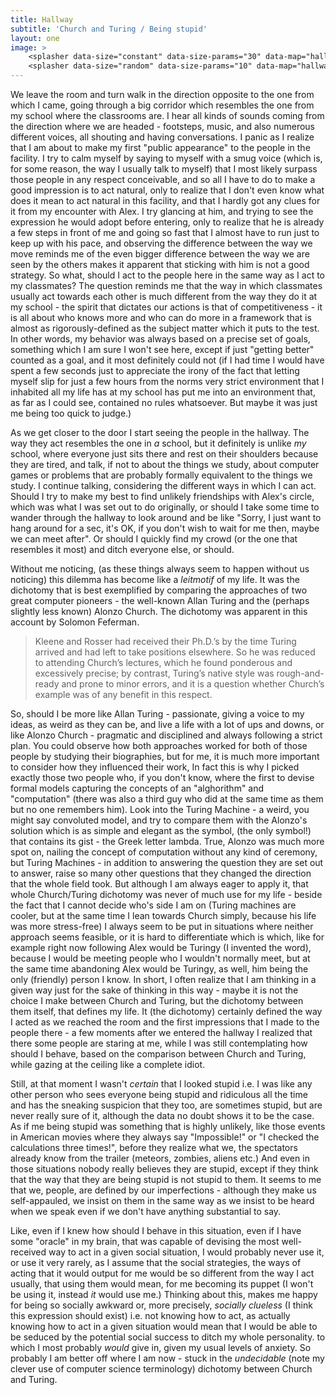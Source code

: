 ```yaml
---
title: Hallway
subtitle: 'Church and Turing / Being stupid'
layout: one
image: >
    <splasher data-size="constant" data-size-params="30" data-map="hallway" data-params="200"></splasher>
    <splasher data-size="random" data-size-params="10" data-map="hallway" data-params="200"></splasher>
---
```



We leave the room and turn walk in the direction opposite to the one from which I came, going through a big corridor which resembles the one from my school where the classrooms are. I hear all kinds of sounds coming from the direction where we are headed - footsteps, music, and also numerous different voices, all shouting and having conversations. I panic as I realize that I am about to make my first "public appearance" to the people in the facility. I try to calm myself by saying to myself with a smug voice (which is, for some reason, the way I usually talk to myself) that I most likely surpass those people in any respect conceivable, and so all I have to do to make a good impression is to act natural, only to realize that I don't even know what does it mean to act natural in this facility, and that I hardly got any clues for it from my encounter with Alex. I try glancing at him, and trying to see the expression he would adopt before entering, only to realize that he is already a few steps in front of me and going so fast that I almost have to run just to keep up with his pace, and observing the difference between the way we move reminds me of the even bigger difference between the way we are seen by the others makes it apparent that sticking with him is not a good strategy. So what, should I act to the people here in the same way as I act to my classmates? The question reminds me that the way in which classmates usually act towards each other is much different from the way they do it at my school - the spirit that dictates our actions is that of competitiveness - it is all about who knows more and who can do more in a framework that is almost as rigorously-defined as the subject matter which it puts to the test. In other words, my behavior was always based on a precise set of goals, something which I am sure I won't see here, except if just "getting better" counted as a goal, and it most definitely could not (if I had time I would have spent a few seconds just to appreciate the irony of the fact that letting myself slip for just a few hours from the norms very strict environment that I inhabited all my life has at my school has put me into an environment that, as far as I could see, contained no rules whatsoever. But maybe it was just me being too quick to judge.)

As we get closer to the door I start seeing the people in the hallway. The way they act resembles the one in *a* school, but it definitely is unlike *my* school, where everyone just sits there and rest on their shoulders because they are tired, and talk, if not to about the things we study, about computer games or problems that are probably formally equivalent to the things we study. I continue talking, considering the different ways in which I can act. Should I  try to make my best to find unlikely friendships with Alex's circle, which was what I was set out to do originally, or should I take some time to wander through the hallway to look around and be like "Sorry, I just want to hang around for a sec, it's OK, if you don't wish to wait for me then, maybe we can meet after". Or should I quickly find my crowd (or the one that resembles it most) and ditch everyone else, or should. 

Without me noticing, (as these things always seem to happen without us noticing) this dilemma has become like a *leitmotif* of my life. It was the dichotomy that is best exemplified by comparing the approaches of two great computer pioneers - the well-known Allan Turing and the (perhaps slightly less known) Alonzo Church.
The dichotomy was apparent in this account by Solomon Feferman. 

> Kleene and Rosser had received their Ph.D.’s by the time Turing arrived and had left to take positions elsewhere. So he was reduced to attending Church’s lectures, which he found ponderous and excessively precise; by contrast, Turing’s native style was rough-and-ready and prone to minor errors, and it is a question whether Church’s example was of any benefit in this respect. 

So, should I be more like Allan Turing - passionate, giving a voice to my ideas, as weird as they can be, and live a life with a lot of ups and downs, or like Alonzo Church - pragmatic and disciplined and always following a strict plan. You could observe how both approaches worked for both of those people by studying their biographies, but for me, it is much more important to consider how they influenced their work, In fact this is why I picked exactly those two people who, if you don't know, where the first to devise formal models capturing the concepts of an "alghorithm" and "computation" (there was also a third guy who did at the same time as them but no one remembers him). Look into the Turing Machine - a weird, you might say convoluted model, and try to compare them with the Alonzo's solution which is as simple and elegant as the symbol, (the only symbol!) that contains its gist - the Greek letter lambda. True, Alonzo was much more spot on, nailing the concept of computation without any kind of ceremony, but Turing Machines - in addition to answering the question they are set out to answer, raise so many other questions that they changed the direction that the whole field took. But although I am always eager to apply it, that whole Church/Turing dichotomy was never of much use for my life - beside the fact that I cannot decide who's side I am on (Turing machines are cooler, but at the same time I lean towards Church simply, because his life was more stress-free) I always seem to be put in situations where neither approach seems feasible, or it is hard to differentiate which is which, like for example right now following Alex would be Turingy (I invented the word), because I would be meeting people who I wouldn't normally meet, but at the same time abandoning Alex would be Turingy, as well, him being the only (friendly) person I know. In short, I often realize that I am thinking in a given way just for the sake of thinking in this way - maybe it is not the choice I make between Church and Turing, but the dichotomy between them itself, that defines my life. It (the dichotomy) certainly defined the way I acted as we reached the room and the first impressions that I made to the people there - a few moments after we entered the hallway I realized that there some people are staring at me, while I was still contemplating how should I behave, based on the comparison between Church and Turing, while gazing at the ceiling like a complete idiot. 

Still, at that moment I wasn't *certain* that I looked stupid i.e. I was like any other person who sees everyone being stupid and ridiculous all the time and has the sneaking suspicion that they too, are sometimes stupid, but are never really sure of it, although the data no doubt shows it to be the case. As if me being stupid was something that is highly unlikely, like those events in American movies where they always say "Impossible!" or "I checked the calculations three times!", before they realize what we, the spectators already know from the trailer (meteors, zombies, aliens etc.) And even in those situations nobody really believes they are stupid, except if they think that the way that they are being stupid is not stupid to them. It seems to me that we, people, are defined by our imperfections - although they make us self-appauled, we insist on them in the same way as we insist to be heard when we speak even if we don't have anything substantial to say. 

Like, even if I knew how should I behave in this situation, even if I have some "oracle" in my brain, that was capable of devising the most well-received way to act in a given social situation, I would probably never use it, or use it very rarely, as I assume that the social strategies, the ways of acting that it would output for me would be so different from the way I act usually, that using them would mean, for me becoming its puppet (I won't be using it, instead *it* would use me.) Thinking about this, makes me happy for being so socially awkward or, more precisely, *socially clueless* (I think this expression should exist) i.e. not knowing how to act, as actually knowing how to act in a given situation would mean that I would be able to be seduced by the potential social success to ditch my whole personality. to which I most probably *would* give in, given my usual levels of anxiety. So probably I am better off where I am now - stuck in the *undecidable* (note my clever use of computer science terminology) dichotomy between Church and Turing.
